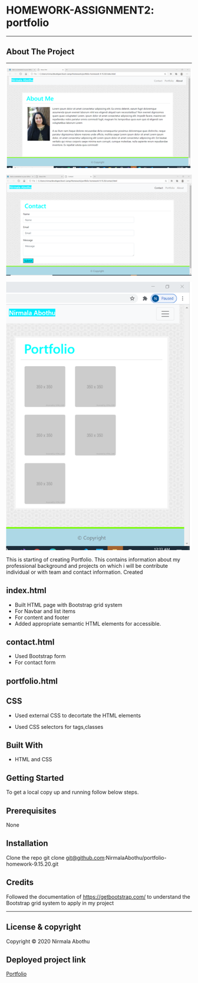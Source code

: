 # HOMEWORK-ASSIGNMENT2: portfolio

---

## About The Project

---

![alt text](Assets/Images/AboutMe.PNG)

![alt text](Assets/Images/contact.PNG)

![alt text](Assets/Images/Portfolio.PNG)

This is starting of creating Portfolio.
This contains information about my professional background and projects
on which i will be contribute individual or with team and contact information.
Created

## index.html

-    Built HTML page with Bootstrap grid system
-    For Navbar and list items
-    For content and footer
-    Added appropriate semantic HTML elements for accessible.

## contact.html

-    Used Bootstrap form
-    For contact form

## portfolio.html

## CSS

-    Used external CSS to decortate the HTML elements

-    Used CSS selectors for tags,classes

## Built With

-    HTML and CSS

## Getting Started

To get a local copy up and running follow below steps.

## Prerequisites

None

## Installation

Clone the repo
git clone git@github.com:NirmalaAbothu/portfolio-homework-9.15.20.git

## Credits

Followed the documentation of https://getbootstrap.com/
to understand the Bootstrap grid system to apply in my project

---

## License & copyright

Copyright © 2020 Nirmala Abothu

## Deployed project link

[Portfolio](https://nirmalaabothu.github.io/portfolio-homework-9.15.20/)
